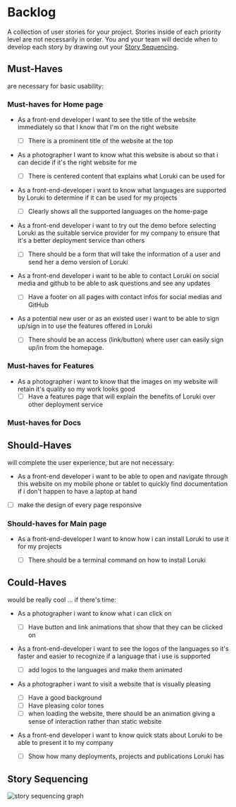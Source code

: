 # Backlog

A collection of user stories for your project. Stories inside of each priority
level are not necessarily in order. You and your team will decide when to
develop each story by drawing out your [Story Sequencing](#story-sequencing).

## Must-Haves

are necessary for basic usability:

### Must-haves for Home page

- As a front-end developer I want to see the title of the website immediately so
  that I know that I'm on the right website

  - [ ] There is a prominent title of the website at the top

- As a photographer I want to know what this website is about so that i can
  decide if it's the right website for me

  - [ ] There is centered content that explains what Loruki can be used for

- As a front-end-developer i want to know what languages are supported by Loruki
  to determine if it can be used for my projects

  - [ ] Clearly shows all the supported languages on the home-page

- As a front-end developer i want to try out the demo before selecting Loruki as
  the suitable service provider for my company to ensure that it's a better
  deployment service than others

  - [ ] There should be a form that will take the information of a user and send
        her a demo version of Loruki

- As a front-end developer i want to be able to contact Loruki on social media
  and github to be able to ask questions and see any updates

  - [ ] Have a footer on all pages with contact infos for social medias and
        GitHub

- As a potential new user or as an existed user i want to be able to sign
  up/sign in to use the features offered in Loruki
  - [ ] There should be an access (link/button) where user can easily sign up/in
        from the homepage.

### Must-haves for Features

- As a photographer i want to know that the images on my website will retain
  it's quality so my work looks good
  - [ ] Have a features page that will explain the benefits of Loruki over other
        deployment service

### Must-haves for Docs

## Should-Haves

will complete the user experience, but are not necessary:

- As a front-end developer i want to be able to open and navigate through this
  website on my mobile phone or tablet to quickly find documentation if i don't
  happen to have a laptop at hand

- [ ] make the design of every page responsive

### Should-haves for Main page

- As a front-end-developer I want to know how i can install Loruki to use it for
  my projects

  - [ ] There should be a terminal command on how to install Loruki

## Could-Haves

would be really cool ... if there's time:

- As a photographer i want to know what i can click on

  - [ ] Have button and link animations that show that they can be clicked on

- As a front-end-developer i want to see the logos of the languages so it's
  faster and easier to recognize if a language that i use is supported

  - [ ] add logos to the languages and make them animated

- As a photographer i want to visit a website that is visually pleasing

  - [ ] Have a good background
  - [ ] Have pleasing color tones
  - [ ] when loading the website, there should be an animation giving a sense of
        interaction rather than static website

- As a front-end developer i want to know quick stats about Loruki to be able to
  present it to my company
  - [ ] Show how many deployments, projects and publications Loruki has

## Story Sequencing

![story sequencing graph](./story-sequencing-graph.svg)
